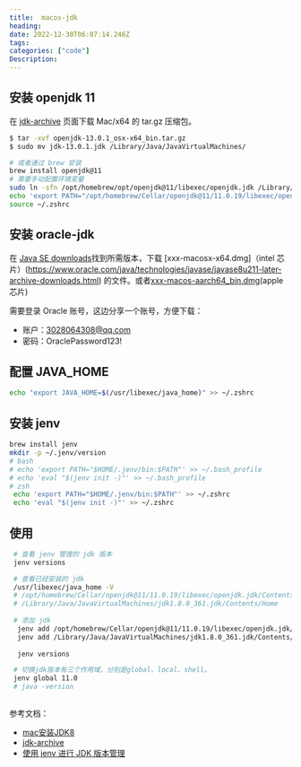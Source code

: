 ```yaml
---
title:  macos-jdk
heading:  
date: 2022-12-30T06:07:14.246Z
tags: 
categories: ["code"]
Description:  
---
```


## 安装 openjdk 11
在 [jdk-archive](https://jdk.java.net/archive/) 页面下载 Mac/x64	的 tar.gz 压缩包。
```bash
$ tar -xvf openjdk-13.0.1_osx-x64_bin.tar.gz
$ sudo mv jdk-13.0.1.jdk /Library/Java/JavaVirtualMachines/

# 或者通过 brew 安装
brew install openjdk@11
# 需要手动配置环境变量
sudo ln -sfn /opt/homebrew/opt/openjdk@11/libexec/openjdk.jdk /Library/Java/JavaVirtualMachines/openjdk-11.jdk
echo 'export PATH="/opt/homebrew/Cellar/openjdk@11/11.0.19/libexec/openjdk.jdk/Contents/Home"' >> ~/.zshrc
source ~/.zshrc
```


## 安装 oracle-jdk
在 [Java SE downloads](https://www.oracle.com/java/technologies/downloads/archive/)找到所需版本，下载 [xxx-macosx-x64.dmg]（intel 芯片）(https://www.oracle.com/java/technologies/javase/javase8u211-later-archive-downloads.html) 的文件。或者[xxx-macos-aarch64_bin.dmg](https://www.oracle.com/java/technologies/javase/jdk11-archive-downloads.html#license-lightbox)(apple 芯片)

需要登录 Oracle 账号，这边分享一个账号，方便下载：  
- 账户：3028064308@qq.com
- 密码：OraclePassword123!

## 配置 JAVA_HOME
```bash
echo "export JAVA_HOME=$(/usr/libexec/java_home)" >> ~/.zshrc
```

## 安装 jenv
```bash
brew install jenv
mkdir -p ~/.jenv/version
# bash
# echo 'export PATH="$HOME/.jenv/bin:$PATH"' >> ~/.bash_profile
# echo 'eval "$(jenv init -)"' >> ~/.bash_profile
# zsh
 echo 'export PATH="$HOME/.jenv/bin:$PATH"' >> ~/.zshrc
 echo 'eval "$(jenv init -)"' >> ~/.zshrc
```

## 使用
```bash
 # 查看 jenv 管理的 jdk 版本
 jenv versions

 # 查看已经安装的 jdk
 /usr/libexec/java_home -V
 # /opt/homebrew/Cellar/openjdk@11/11.0.19/libexec/openjdk.jdk/Contents/Home
 # /Library/Java/JavaVirtualMachines/jdk1.8.0_361.jdk/Contents/Home
 
 # 添加 jdk
  jenv add /opt/homebrew/Cellar/openjdk@11/11.0.19/libexec/openjdk.jdk/Contents/Home
  jenv add /Library/Java/JavaVirtualMachines/jdk1.8.0_361.jdk/Contents/Home
 
  jenv versions

 # 切换jdk版本有三个作用域，分别是global、local、shell。
 jenv global 11.0
 # java -version
 
```




参考文档：
- [mac安装JDK8](https://www.jianshu.com/p/26db5674d1f9)
- [jdk-archive](https://www.oracle.com/java/technologies/downloads/archive/)
- [使用 jenv 进行 JDK 版本管理](https://juejin.cn/post/7107836705771618334)